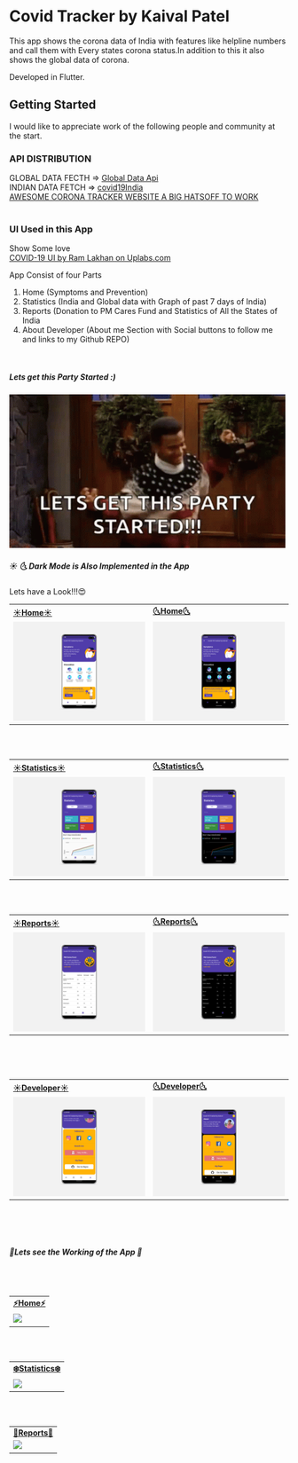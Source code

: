 # Covid Tracker by Kaival Patel

This app shows the corona data of India with features like helpline numbers and call them with Every states corona status.In addition to this it also shows the global data of corona.

Developed in Flutter.

## Getting Started

I would like to appreciate work of the following people and community at the start.

### API DISTRIBUTION
<p>
  GLOBAL DATA FECTH =&gt; <a href="https://coronavirus-19-api.herokuapp.com/all" rel="nofollow">Global Data Api</a><br>
  INDIAN DATA FETCH =&gt; <a href="https://api.rootnet.in/covid19-in/stats/latest" rel="nofollow">covid19India</a><br>
  <a href="https://www.covid19india.org/" rel="nofollow">AWESOME CORONA TRACKER WEBSITE A BIG HATSOFF TO WORK</a><br>
  <br>
</p>

### UI Used in this App
<p>Show Some love <br>
  <a href="https://www.uplabs.com/posts/covid-19-e9c787fc-2d76-47e5-8b43-e3e5c68bfe5e" rel="nofollow">COVID-19 UI by Ram Lakhan on        Uplabs.com</a>
</p>

<p>App Consist of four Parts</p>
<ol type="numbers">
  <li>Home (Symptoms and Prevention)</li>
  <li>Statistics (India and Global data with Graph of past 7 days of India)</li>
  <li>Reports (Donation to PM Cares Fund and Statistics of All the States of India</li>
  <li>About Developer (About me Section with Social buttons to follow me and links to my Github REPO)</li>
</ol>
<br>

<h5>Lets get this Party Started :)</h5>

<img src="ss/gif/started.gif" alt="Started"/>
<br>

<h5> ☀️ 🌜 Dark Mode is Also Implemented in the App </h5>
Lets have a Look!!!😍<br>

<!--Home-->
<table>
  <tr>
    <td><b><a target="_blank" href="ss/img/homelight.png">☀️Home☀️</a></b></td>
    <td><b><a target="_blank" href="ss/img/homedark.png">🌜Home🌜</a></b></td>
  </tr>
  <tr>
    <td><img src="ss/img/homelight.png" ></td>
    <td><img src="ss/img/homedark.png"></td>
   
  </tr>
</table>
<br><br>
<!--Stats-->
<table>
  <tr>
    <td><b><a target="_blank" href="ss/img/statslight.png">☀️Statistics☀️</a></b></td>
    <td><b><a target="_blank" href="ss/img/statsdark.png">🌜Statistics🌜</a></b></td>
  </tr>
  <tr>
    <td><img src="ss/img/statslight.png" ></td>
    <td><img src="ss/img/statsdark.png"></td>
   
  </tr>
</table>

<br><br>
<!--Report-->
<table>
  <tr>
    <td><b><a target="_blank" href="ss/img/reportlight.png">☀️Reports☀️</a></b></td>
    <td><b><a target="_blank" href="ss/img/reportdark.png">🌜Reports🌜</a></b></td>
  </tr>
  <tr>
    <td><img src="ss/img/reportlight.png" ></td>
    <td><img src="ss/img/reportdark.png"></td>
   
  </tr>
</table>
<br><br><br>

<!--About-->
<table>
  <tr>
    <td><b><a target="_blank" href="ss/img/devlight.png">☀️Developer☀️</a></b></td>
    <td><b><a target="_blank" href="ss/img/devdark.png">🌜Developer🌜</a></b></td>
  </tr>
  <tr>
    <td><img src="ss/img/devlight.png" ></td>
    <td><img src="ss/img/devdark.png"></td>
   
  </tr>
</table>
<br><br><br>



<h5>🐬Lets see the Working of the App 🎥</h5>
<br>
<br>
<table>
  <tr>
    <td><b><a target="_blank" href="ss/img/homegif.gif">⚡️Home⚡️</a></b></td>
  </tr>
  <tr>
    <td><img height="500" src="ss/gif/homegif.gif" ></td>
  </tr>
</table>

<br><br>
<table>
  <tr>
    <td><b><a target="_blank" href="ss/gif/stats.gif">❄️Statistics❄️</a></b></td>
  </tr>
  <tr>
    <td><img height="500" src="ss/gif/stats.gif" ></td>
  </tr>
</table>

<br><br>
<table>
  <tr>
    <td><b><a target="_blank" href="ss/gif/reports.gif">🐧Reports🐧</a></b></td>
  </tr>
  <tr>
    <td><img height="500" src="ss/gif/reports.gif" ></td>
  </tr>
</table>



